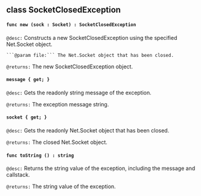 ## class SocketClosedException

#### ```func new (sock : Socket) : SocketClosedException```


```@desc:``` Constructs a new SocketClosedException using the specified Net.Socket object.

    ```@param file:``` The Net.Socket object that has been closed.
```@returns:``` The new SocketClosedException object.

#### ```message { get; }```


```@desc:``` Gets the readonly string message of the exception.

```@returns:``` The exception message string.

#### ```socket { get; }```


```@desc:``` Gets the readonly Net.Socket object that has been closed.

```@returns:``` The closed Net.Socket object.

#### ```func toString () : string```


```@desc:``` Returns the string value of the exception, including the message and callstack.

```@returns:``` The string value of the exception.


